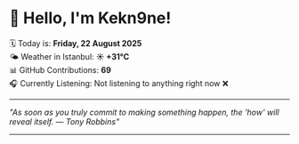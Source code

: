 # 👋 Hello, I'm Kekn9ne!

🗓️ Today is: **Friday, 22 August 2025**  
🌤️ Weather in Istanbul: **☀️   +31°C**  
📊 GitHub Contributions: **69**  
🎧 Currently Listening: Not listening to anything right now ❌

---

_"As soon as you truly commit to making something happen, the 'how' will reveal itself. — *Tony Robbins*"_

---
